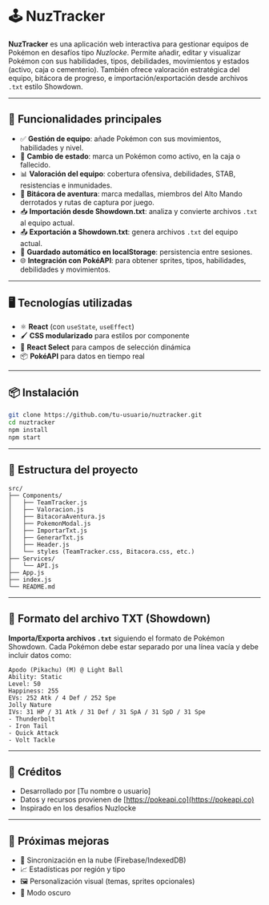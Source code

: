 # 🕹️ NuzTracker

**NuzTracker** es una aplicación web interactiva para gestionar equipos de Pokémon en desafíos tipo *Nuzlocke*. Permite añadir, editar y visualizar Pokémon con sus habilidades, tipos, debilidades, movimientos y estados (activo, caja o cementerio). También ofrece valoración estratégica del equipo, bitácora de progreso, e importación/exportación desde archivos `.txt` estilo Showdown.

---

## 🚀 Funcionalidades principales

- ✅ **Gestión de equipo**: añade Pokémon con sus movimientos, habilidades y nivel.
- 🔄 **Cambio de estado**: marca un Pokémon como activo, en la caja o fallecido.
- 📊 **Valoración del equipo**: cobertura ofensiva, debilidades, STAB, resistencias e inmunidades.
- 📘 **Bitácora de aventura**: marca medallas, miembros del Alto Mando derrotados y rutas de captura por juego.
- 📥 **Importación desde Showdown.txt**: analiza y convierte archivos `.txt` al equipo actual.
- 📤 **Exportación a Showdown.txt**: genera archivos `.txt` del equipo actual.
- 💾 **Guardado automático en localStorage**: persistencia entre sesiones.
- 🌐 **Integración con PokéAPI**: para obtener sprites, tipos, habilidades, debilidades y movimientos.

---

## 🖥️ Tecnologías utilizadas

- ⚛️ **React** (con `useState`, `useEffect`)
- 🖌️ **CSS modularizado** para estilos por componente
- 🔧 **React Select** para campos de selección dinámica
- 📦 **PokéAPI** para datos en tiempo real

---

## 📦 Instalación

```bash
git clone https://github.com/tu-usuario/nuztracker.git
cd nuztracker
npm install
npm start
```

---

## 📁 Estructura del proyecto

```
src/
├── Components/
│   ├── TeamTracker.js
│   ├── Valoracion.js
│   ├── BitacoraAventura.js
│   ├── PokemonModal.js
│   ├── ImportarTxt.js
│   ├── GenerarTxt.js
│   ├── Header.js
│   └── styles (TeamTracker.css, Bitacora.css, etc.)
├── Services/
│   └── API.js
├── App.js
├── index.js
└── README.md
```

---

## 📄 Formato del archivo TXT (Showdown)

**Importa/Exporta archivos `.txt`** siguiendo el formato de Pokémon Showdown. Cada Pokémon debe estar separado por una línea vacía y debe incluir datos como:

```
Apodo (Pikachu) (M) @ Light Ball
Ability: Static
Level: 50
Happiness: 255
EVs: 252 Atk / 4 Def / 252 Spe
Jolly Nature
IVs: 31 HP / 31 Atk / 31 Def / 31 SpA / 31 SpD / 31 Spe
- Thunderbolt
- Iron Tail
- Quick Attack
- Volt Tackle
```

---

## 📝 Créditos

- Desarrollado por [Tu nombre o usuario]
- Datos y recursos provienen de [https://pokeapi.co](https://pokeapi.co)
- Inspirado en los desafíos Nuzlocke

---

## 📌 Próximas mejoras

- 🔄 Sincronización en la nube (Firebase/IndexedDB)
- 📈 Estadísticas por región y tipo
- 🖼️ Personalización visual (temas, sprites opcionales)
- 🌙 Modo oscuro